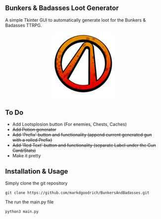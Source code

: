 Bunkers & Badasses 
Loot Generator
-------------------

A simple Tkinter GUI to automatically generate loot for the Bunkers & Badasses TTRPG.
<p align="center">
	<img src="./assests/VaultSymbol.png"  width="200" />
</p>

To Do
-------
* Add Lootsplosion button (For enemies, Chests, Caches)
* ~~Add Potion generator~~
* ~~Add 'Prefix' button and functionality (append current generated gun with a rolled Prefix)~~
* ~~Add 'Red Text' button and functionality (separate Label under the Gun Card/Stats)~~
* Make it pretty

Installation & Usage
--------
Simply clone the git repository
```
git clone https://github.com/markdgoodrich/BunkersAndBadasses.git
```
The run the main.py file
```
python3 main.py
```
